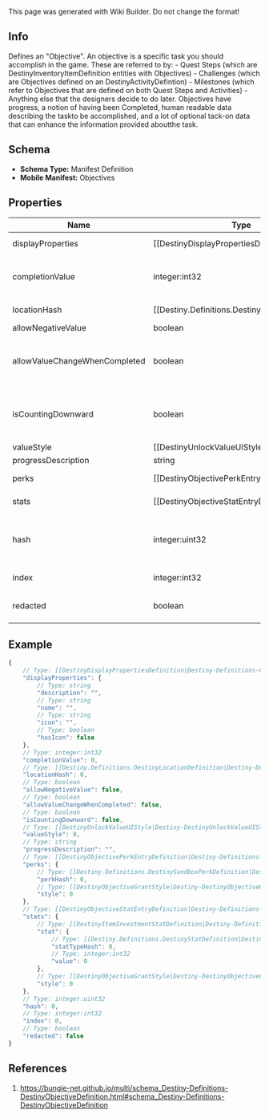 <span class="wiki-builder">This page was generated with Wiki Builder. Do not change the format!</span>

## Info
Defines an &quot;Objective&quot;. An objective is a specific task you should accomplish in the game.  These are referred to by: - Quest Steps (which are DestinyInventoryItemDefinition entities with Objectives) - Challenges (which are Objectives defined on an DestinyActivityDefintion) - Milestones (which refer to Objectives that are defined on both Quest Steps and Activities) - Anything else that the designers decide to do later. Objectives have progress, a notion of having been Completed, human readable data describing the taskto be accomplished, and a lot of optional tack-on data that can enhance the information provided aboutthe task.

## Schema
* **Schema Type:** Manifest Definition
* **Mobile Manifest:** Objectives

## Properties
Name | Type | Description
---- | ---- | -----------
displayProperties | [[DestinyDisplayPropertiesDefinition|Destiny-Definitions-Common-DestinyDisplayPropertiesDefinition]]:Definition | Ideally, this should tell you what your task is.  I'm not going to lie to you though.  Sometimesthis doesn't have useful information at all.  Which sucks, but there's nothing either of us can doabout it.
completionValue | integer:int32 | The value that the unlock value defined in unlockValueHash must reach in order forthe objective to be considered Completed.  Used in calculating progress and completion status.
locationHash | [[Destiny.Definitions.DestinyLocationDefinition|Destiny-Definitions-DestinyLocationDefinition]]:integer:uint32 | OPTIONAL: a hash identifier for the location at which this objective must be accomplished,if there is a location defined.  Look up the DestinyLocationDefinition for this hash for thatadditional location info.
allowNegativeValue | boolean | If true, the value is allowed to go negative.
allowValueChangeWhenCompleted | boolean | If true, you can effectively &quot;un-complete&quot; this objective if you lose progress aftercrossing the completion threshold. If False, once you complete the task it will remaincompleted forever by locking the value.
isCountingDownward | boolean | If true, completion means having an unlock value less than or equal to the completionValue. If False, completion means having an unlock value greater than or equal to the completionValue.
valueStyle | [[DestinyUnlockValueUIStyle|Destiny-DestinyUnlockValueUIStyle]]:Enum | The UI style applied to the objective.  It's an enum, take a look at DestinyUnlockValueUIStyle for detailsof the possible styles.  Use this info as you wish to customize your UI.
progressDescription | string | Text to describe the progress bar.
perks | [[DestinyObjectivePerkEntryDefinition|Destiny-Definitions-DestinyObjectivePerkEntryDefinition]]:Definition | If this objective enables Perks intrinsically, the conditions for that enabling are defined here.
stats | [[DestinyObjectiveStatEntryDefinition|Destiny-Definitions-DestinyObjectiveStatEntryDefinition]]:Definition | If this objective enables modifications on a player's stats intrinsically, the conditions are defined here.
hash | integer:uint32 | The unique identifier for this entity.  Guaranteed to be unique for the type of entity, but not globally. When entities refer to each other in Destiny content, it is this hash that they are referring to.
index | integer:int32 | The index of the entity as it was found in the investment tables.
redacted | boolean | If this is true, then there is an entity with this identifier/type combination, but BNet isnot yet allowed to show it.  Sorry!

## Example
```javascript
{
    // Type: [[DestinyDisplayPropertiesDefinition|Destiny-Definitions-Common-DestinyDisplayPropertiesDefinition]]:Definition
    "displayProperties": {
        // Type: string
        "description": "",
        // Type: string
        "name": "",
        // Type: string
        "icon": "",
        // Type: boolean
        "hasIcon": false
    },
    // Type: integer:int32
    "completionValue": 0,
    // Type: [[Destiny.Definitions.DestinyLocationDefinition|Destiny-Definitions-DestinyLocationDefinition]]:integer:uint32
    "locationHash": 0,
    // Type: boolean
    "allowNegativeValue": false,
    // Type: boolean
    "allowValueChangeWhenCompleted": false,
    // Type: boolean
    "isCountingDownward": false,
    // Type: [[DestinyUnlockValueUIStyle|Destiny-DestinyUnlockValueUIStyle]]:Enum
    "valueStyle": 0,
    // Type: string
    "progressDescription": "",
    // Type: [[DestinyObjectivePerkEntryDefinition|Destiny-Definitions-DestinyObjectivePerkEntryDefinition]]:Definition
    "perks": {
        // Type: [[Destiny.Definitions.DestinySandboxPerkDefinition|Destiny-Definitions-DestinySandboxPerkDefinition]]:integer:uint32
        "perkHash": 0,
        // Type: [[DestinyObjectiveGrantStyle|Destiny-DestinyObjectiveGrantStyle]]:Enum
        "style": 0
    },
    // Type: [[DestinyObjectiveStatEntryDefinition|Destiny-Definitions-DestinyObjectiveStatEntryDefinition]]:Definition
    "stats": {
        // Type: [[DestinyItemInvestmentStatDefinition|Destiny-Definitions-DestinyItemInvestmentStatDefinition]]:Definition
        "stat": {
            // Type: [[Destiny.Definitions.DestinyStatDefinition|Destiny-Definitions-DestinyStatDefinition]]:integer:uint32
            "statTypeHash": 0,
            // Type: integer:int32
            "value": 0
        },
        // Type: [[DestinyObjectiveGrantStyle|Destiny-DestinyObjectiveGrantStyle]]:Enum
        "style": 0
    },
    // Type: integer:uint32
    "hash": 0,
    // Type: integer:int32
    "index": 0,
    // Type: boolean
    "redacted": false
}

```

## References
1. https://bungie-net.github.io/multi/schema_Destiny-Definitions-DestinyObjectiveDefinition.html#schema_Destiny-Definitions-DestinyObjectiveDefinition
